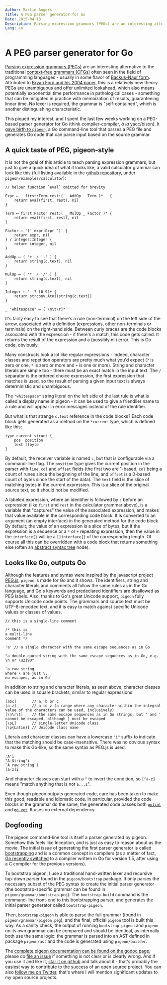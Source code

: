 ```yaml
---
Author: Martin Angers
Title: A PEG parser generator for Go
Date: 2015-04-13
Description: Parsing expression grammars (PEGs) are an interesting alternative to the traditional context-free grammars (CFGs) often seen in the field of programming languages - usually in some flavor of Backus-Naur form. Attributed to Bryan Ford and his 2004 paper, this is a relatively new theory. I spent the last few weeks working on a PEG-based parser generator for Go (think compiler-compiler, a-la yacc/bison). This gave birth to pigeon.
Lang: en
---
```


# A PEG parser generator for Go

[Parsing expression grammars (PEGs)][peg] are an interesting alternative to the traditional [context-free grammars (CFGs)][cfg] often seen in the field of programming languages - usually in some flavor of [Backus-Naur form][BNF]. Attributed to [Bryan Ford and his 2004 paper][ford], this is a relatively new theory. PEGs are unambiguous and offer unlimited lookahead, which also means potentially exponential time performance in pathological cases - something that can be mitigated in practice with memoization of results, guaranteeing linear time. No lexer is required, the grammar is "self-contained", which is another distinguishing characteristic.

This piqued my interest, and I spent the last few weeks working on a PEG-based parser generator for Go (think compiler-compiler, *à la* yacc/bison). It [gave birth to `pigeon`][pigeon], a Go command-line tool that parses a PEG file and generates Go code that can parse input based on the source grammar.

## A quick taste of PEG, pigeon-style

It is not the goal of this article to teach parsing expression grammars, but just to give a quick idea of what it looks like, a valid calculator grammar can look like this (full listing available in the [github repository][pigeon], under `pigeon/examples/calculator`):

```
// helper function `eval` omitted for brevity

Expr ⟵ _ first:Term rest:( _ AddOp _ Term )* _ {
    return eval(first, rest), nil
}

Term ⟵ first:Factor rest:( _ MulOp _ Factor )* {
    return eval(first, rest), nil
}

Factor ⟵ '(' expr:Expr ')' {
    return expr, nil
} / integer:Integer {
    return integer, nil
}

AddOp ⟵ ( '+' / '-' ) {
    return string(c.text), nil
}

MulOp ⟵ ( '*' / '/' ) {
    return string(c.text), nil
}

Integer ⟵ '-'? [0-9]+ {
    return strconv.Atoi(string(c.text))
}

_ "whitespace" ⟵ [ \n\t\r]*
```

It's fairly easy to see that there's a rule (non-terminal) on the left side of the arrow, associated with a definition (expressions, other non-terminals or terminals) on the right-hand side. Between curly braces are the code blocks associated with the expression - if there's a match, this code gets called. It returns the result of the expression and a (possibly nil) error. This is Go code, obviously.

Many constructs look a lot like regular expressions - indeed, character classes and repetition operators are pretty much what you'd expect (`?` is zero or one, `*` is zero or more and `+` is one or more). String and character literals are simple too - there must be an exact match in the input text. The `/` separator is the ordered choice expression, the first expression that matches is used, so the result of parsing a given input text is always deterministic and unambiguous.

The `"whitespace"` string literal on the left side of the last rule is what is called a display name in pigeon - it can be used to give a friendlier name to a rule and will appear in error messages instead of the rule identifier.

But what is that strange `c.text` reference in the code blocks? Each code block gets generated as a method on the `*current` type, which is defined like this:

```
type current struct {
    pos  position
    text []byte
}
```

By default, the receiver variable is named `c`, but that is configurable via a command-line flag. The `position` type gives the current position in the parser with `line`, `col` and `offset` fields (the first two are 1-based, `col` being a count of runes since the beginning of the line, and `offset` is a 0-based count of bytes since the start of the data). The `text` field is the slice of matching bytes in the current expression. This is a slice of the original source text, so it should not be modified.

A labeled expression, where an identifier is followed by `:` before an expression (like `first` and `rest` in the calculator grammar above), is a variable that "captures" the value of the associated expression, and makes that value available in the corresponding code block. It is converted to an argument (an empty interface) in the generated method for the code block. By default, the value of an expression is a slice of bytes, but if the expression is a sequence or a `*` or `+` repeating expression, then the value in the `interface{}` will be a `[]interface{}` of the corresponding length. Of course all this can be overridden with a code block that returns something else (often an [abstract syntax tree][ast] node).

## Looks like Go, outputs Go

Although the features and syntax were inspired by the javascript project [PEG.js][pegjs], `pigeon` is made for Go and it shows. The identifiers, string and character literals and comments all follow the same rules as in the Go language, and Go's keywords and predeclared identifiers are disallowed as PEG labels. Also, thanks to Go's great Unicode support, `pigeon` fully supports Unicode code points. The grammars and source text must be UTF-8-encoded text, and it is easy to match against specific Unicode values or classes of values.

```
// this is a single-line comment

/* this is
a multi-line
comment */

'a' // a single character with the same escape sequences as in Go

"a double-quoted string with the same escape sequences as in Go, e.g. \n or \u2190"

`a raw string
where \ are just \,
no escapes, as in Go`
```

In addition to string and character literals, as seen above, character classes can be used in square brackets, similar to regular expressions:

```
[abc]       // a, b or c
[a-z]       // a to z (a range where any character within the integral value of the characters can be used, inclusively)
[\n\r\t]    // the same escape sequences as in Go strings, but " and ' cannot be escaped, although ] must be escaped
[\pL]       // single-letter Unicode class
[\p{Latin}] // Unicode class name
```

Literals and character classes can have a lowercase `"i"` suffix to indicate that the matching should be case-insensitive. There was no obvious syntax to make this Go-like, so the same syntax as PEG.js is used.

```
'A'i
"A String"i
`A raw string`i
[a-z]i
```

And character classes can start with a `^` to invert the condition, so `[^a-z]` means "match anything that is not `a...z`".

Even though pigeon outputs generated code, care has been taken to make this good, readable and idiomatic code. In particular, provided the code blocks in the grammar do the same, the generated code passes both [`golint`][lint] and [`go vet`][vet]. It uses no external dependency.

## Dogfooding

The pigeon command-line tool is itself a parser generated by pigeon. Somehow this feels like Inception, and is just as easy to reason about as the movie. The initial issue of generating the first parser generator is called [bootstrapping][boot] and is a common concept in compilers (as a matter of fact, [Go recently switched][goboot] to a compiler written in Go for version 1.5, after using a C compiler for the previous versions).

To bootstrap pigeon, I use a traditional hand-written lexer and recursive top-down parser found in the `pigeon/bootstrap` package. It only parses the necessary subset of the PEG syntax to create the initial parser generator (the bootstrap-specific grammar can be found in `pigeon/grammar/bootstrap.peg`). The `bootstrap-build` command is the command-line front-end to this bootstrapping parser, and generates the initial parser generator called `bootstrap-pigeon`.

Then, `bootstrap-pigeon` is able to parse the full grammar (found in `pigeon/grammar/pigeon.peg`), and the final, official `pigeon` tool is built this way. As a sanity check, the output of running `bootstrap-pigeon` and `pigeon` on its own grammar can be compared and should be identical, as internally both use the same logic: the grammar is parsed into an AST defined in package `pigeon/ast` and the code is generated using `pigeon/builder`.

The [complete pigeon documentation can be found on the godoc page][godoc], please do [file an issue][issue] if something is not clear or is clearly wrong. And if you use it and like it, [star it on github][pigeon] and talk about it - that's probably the easiest way to contribute to the success of an open source project. You can also [follow me on Twitter][twit], that's where I will mention significant updates to my open source projects.

[peg]: http://en.wikipedia.org/wiki/Parsing_expression_grammar
[cfg]: http://en.wikipedia.org/wiki/Context-free_grammar
[bnf]: http://en.wikipedia.org/wiki/Backus%E2%80%93Naur_Form
[ford]: http://pdos.csail.mit.edu/~baford/packrat/popl04/peg-popl04.pdf
[pigeon]: https://github.com/mna/pigeon
[pegjs]: http://pegjs.org/
[lint]: https://github.com/golang/lint
[vet]: http://godoc.org/golang.org/x/tools/cmd/vet
[boot]: http://en.wikipedia.org/wiki/Bootstrapping_(compilers)
[goboot]: https://docs.google.com/document/d/1OaatvGhEAq7VseQ9kkavxKNAfepWy2yhPUBs96FGV28/edit
[ast]: http://en.wikipedia.org/wiki/Abstract_syntax_tree
[godoc]: https://godoc.org/github.com/mna/pigeon
[issue]: https://github.com/mna/pigeon/issues
[twit]: https://twitter.com/___mna___
